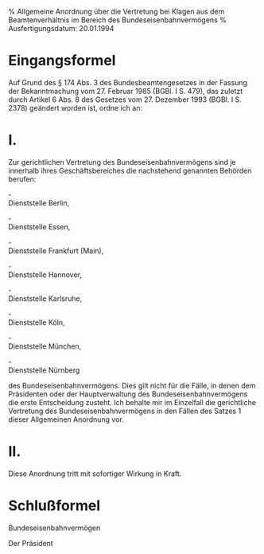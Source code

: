 % Allgemeine Anordnung über die Vertretung bei Klagen aus dem Beamtenverhältnis im Bereich des Bundeseisenbahnvermögens
% Ausfertigungsdatum: 20.01.1994
 
# Eingangsformel

Auf Grund des § 174 Abs. 3 des Bundesbeamtengesetzes in der Fassung der Bekanntmachung vom 27. Februar 1985 (BGBl. I S. 479), das zuletzt durch Artikel 6 Abs. 8 des Gesetzes vom 27. Dezember 1993 (BGBl. I S. 2378) geändert worden ist, ordne ich an:

# I.

Zur gerichtlichen Vertretung des Bundeseisenbahnvermögens sind je innerhalb ihres Geschäftsbereiches die nachstehend genannten Behörden berufen:

\-  
Dienststelle Berlin,

\-  
Dienststelle Essen,

\-  
Dienststelle Frankfurt (Main),

\-  
Dienststelle Hannover,

\-  
Dienststelle Karlsruhe,

\-  
Dienststelle Köln,

\-  
Dienststelle München,

\-  
Dienststelle Nürnberg

des Bundeseisenbahnvermögens. Dies gilt nicht für die Fälle, in denen dem Präsidenten oder der Hauptverwaltung des Bundeseisenbahnvermögens die erste Entscheidung zusteht. Ich behalte mir im Einzelfall die gerichtliche Vertretung des Bundeseisenbahnvermögens in den Fällen des Satzes 1 dieser Allgemeinen Anordnung vor.

# II.

Diese Anordnung tritt mit sofortiger Wirkung in Kraft.

# Schlußformel

Bundeseisenbahnvermögen  

Der Präsident

